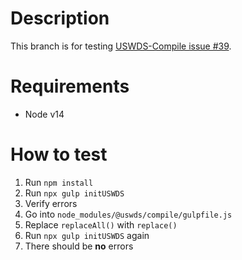 # Description

This branch is for testing [USWDS-Compile issue #39](https://github.com/uswds/uswds-compile/issues/39).

# Requirements

- Node v14

# How to test

1. Run `npm install`
1. Run `npx gulp initUSWDS`
1. Verify errors
1. Go into `node_modules/@uswds/compile/gulpfile.js`
1. Replace `replaceAll()` with `replace()`
1. Run `npx gulp initUSWDS` again
1. There should be **no** errors
